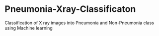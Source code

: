 # Pneumonia-Xray-Classificaton
Classification of X ray images into Pneumonia and Non-Pneumonia class using Machine learning
